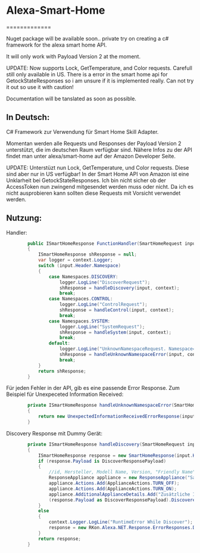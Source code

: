 # Alexa-Smart-Home
=============

Nuget package will be available soon..
private try on creating a c# framework for the alexa smart home API.

It will only work with Payload Version 2 at the moment.

UPDATE:
Now supports Lock, GetTemperature, and Color requests. Carefull still only available in US.
There is a error in the smart home api for GetockStateResponses so i am unsure if it is implemented really. Can not try it out so use it with caution!

Documentation will be tanslated as soon as possible.

In Deutsch:
-------

C# Framework zur Verwendung für Smart Home Skill Adapter.

Momentan werden alle Requests und Responses der Payload Version 2 unterstützt, die im deutschen Raum verfügbar sind. Nähere Infos zu der API findet man unter alexa/smart-home auf der Amazon Developer Seite.

UPDATE: 
Unterstüzt nun Lock, GetTemperature, und Color requests. Diese sind aber nur in US verfügbar!
In der Smart Home API von Amazon ist eine Unklarheit bei GetockStateResponses. Ich bin nicht sicher ob der AccessToken nun zwingend mitgesendet werden muss oder nicht. Da ich es nicht ausprobieren kann sollten diese Requests mit Vorsicht verwendet werden.

Nutzung:
-------

Handler:

```csharp
        public ISmartHomeResponse FunctionHandler(SmartHomeRequest input, ILambdaContext context)
        {
            ISmartHomeResponse shResponse = null;
            var logger = context.Logger;
            switch (input.Header.Namespace)
            {
                case Namespaces.DISCOVERY:
                    logger.LogLine("DiscoverRequest");
                    shResponse = handleDiscovery(input, context);
                    break;
                case Namespaces.CONTROL:
                    logger.LogLine("ControlRequest");
                    shResponse = handleControl(input, context);
                    break;
                case Namespaces.SYSTEM:
                    logger.LogLine("SystemRequest");
                    shResponse = handleSystem(input, context);
                    break;
                default:
                    logger.LogLine("UnknownNamespaceRequest. Namespace= " + input.Header.Namespace);
                    shResponse = handleUnknownNamespaceError(input, context);
                    break;
            }
            return shResponse;
        }
```

Für jeden Fehler in der API, gib es eine passende Error Response. Zum Beispiel für Unexpeceted Information Received:
```csharp
        private ISmartHomeResponse handleUnknownNamespaceError(SmartHomeRequest input, ILambdaContext context)
        {
            return new UnexpectedInformationReceivedErrorResponse(input.Header, "Namespace");
        }
```

Discovery Response mit Dummy Gerät:
```csharp
        private ISmartHomeResponse handleDiscovery(SmartHomeRequest input, ILambdaContext context)
        {
            ISmartHomeResponse response = new SmartHomeResponse(input.Header);
            if (response.Payload is DiscoverResponsePayload)
            {
                //id, Hersteller, Modell Name, Version, "Friendly Name", "Friendly Description", Ob erreichbar
                ResponseAppliance appliance = new ResponseAppliance("SampleId", "Agentilo GmbH", "ST007", "1.0.1", "Licht Küche", "Licht in der Küche", true);
                appliance.Actions.Add(ApplianceActions.TURN_OFF);
                appliance.Actions.Add(ApplianceActions.TURN_ON);
                appliance.AdditionalApplianceDetails.Add("Zusätzliche Info", "Optionale Infos");
                (response.Payload as DiscoverResponsePayload).DiscoveredAppliances.Add(appliance);
            }
            else
            {
                context.Logger.LogLine("RuntimeError While Discover");
                response = new RKon.Alexa.NET.Response.ErrorResponses.DriverInternalErrorResponse(input.Header);
            }
            return response;
        }
```


